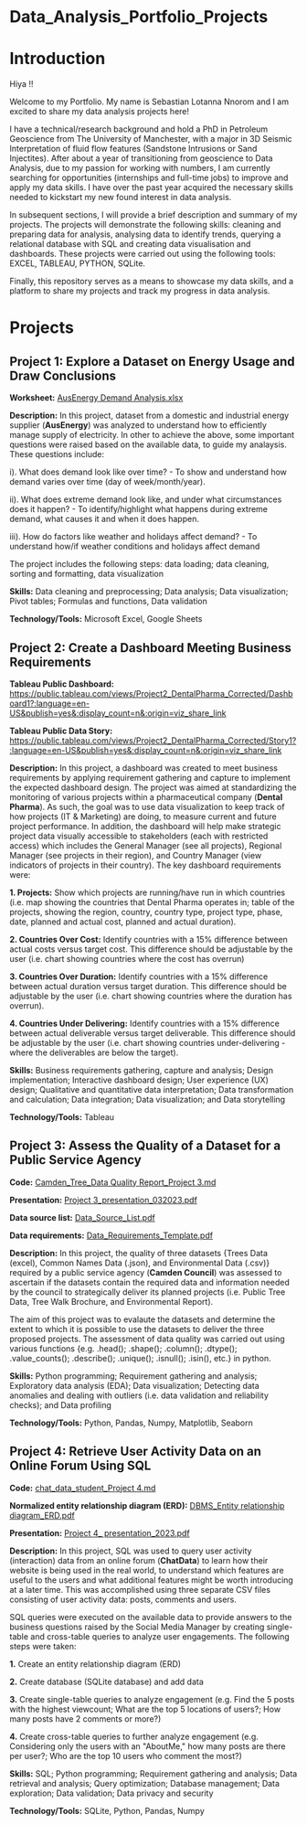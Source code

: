 # Data_Analysis_Portfolio_Projects
# Introduction
Hiya !!

Welcome to my Portfolio. My name is Sebastian Lotanna Nnorom and I am excited to share my data analysis projects here!

I have a technical/research background and hold a PhD in Petroleum Geoscience from The University of Manchester, with a major in 3D Seismic Interpretation of fluid flow features (Sandstone Intrusions or Sand Injectites). After about a year of transitioning from geoscience to Data Analysis, due to my passion for working with numbers, I am currently searching for opportunities (internships and full-time jobs) to improve and apply my data skills. I have over the past year acquired the necessary skills needed to kickstart my new found interest in data analysis.

In subsequent sections, I will provide a brief description and summary of my projects. The projects will demonstrate the following skills: cleaning and preparing data for analysis, analysing data to identify trends, querying a relational database with SQL and creating data visualisation and dashboards. These projects were carried out using the following tools: EXCEL, TABLEAU, PYTHON, SQLite.

Finally, this repository serves as a means to showcase my data skills, and a platform to share my projects and track my progress in data analysis.

# Projects
## Project 1: Explore a Dataset on Energy Usage and Draw Conclusions

**Worksheet:** [AusEnergy Demand Analysis.xlsx](https://github.com/Sebastian-TheDataDetective/Data_Analysis_Portfolio/files/11343021/AusEnergy.Demand.Analysis.xlsx)

**Description:** In this project, dataset from a domestic and industrial energy supplier (**AusEnergy**) was analyzed to understand how to efficiently manage supply of electricity. In other to achieve the above, some important questions were raised based on the available data, to guide my analaysis. These questions include:

i). What does demand look like over time? - To show and understand how demand varies over time (day of week/month/year). 

ii). What does extreme demand look like, and under what circumstances does it happen? - To identify/highlight what happens during extreme demand, what causes it and when it does happen. 

iii). How do factors like weather and holidays affect demand? - To understand how/if weather conditions and holidays affect demand

The project includes the following steps: data loading; data cleaning, sorting and formatting, data visualization

**Skills:** Data cleaning and preprocessing; Data analysis; Data visualization; Pivot tables; Formulas and functions, Data validation

**Technology/Tools:** Microsoft Excel, Google Sheets


## Project 2: Create a Dashboard Meeting Business Requirements

**Tableau Public Dashboard:** https://public.tableau.com/views/Project2_DentalPharma_Corrected/Dashboard1?:language=en-US&publish=yes&:display_count=n&:origin=viz_share_link  

**Tableau Public Data Story:** https://public.tableau.com/views/Project2_DentalPharma_Corrected/Story1?:language=en-US&publish=yes&:display_count=n&:origin=viz_share_link 

**Description:** In this project, a dashboard was created to meet business requirements by applying requirement gathering and capture to implement the expected dashboard design. The project was aimed at standardizing the monitoring of various projects within a pharmaceutical company (**Dental Pharma**). As such, the goal was to use data visualization to keep track of how projects (IT & Marketing) are doing, to measure current and future project performance. In addition, the dashboard will help make strategic project data visually accessible to stakeholders (each with restricted access) which includes the General Manager (see all projects), Regional Manager (see projects in their region), and Country Manager (view indicators of projects in their country). The key dashboard requirements were: 

**1. Projects:** Show which projects are running/have run in which countries (i.e. map showing the countries that Dental Pharma operates in; table of the projects, showing the region, country, country type, project type, phase, date,     planned and actual cost, planned and actual duration).

**2. Countries Over Cost:** Identify countries with a 15% difference between actual costs versus target cost. This difference should be adjustable by the user (i.e. chart showing countries where the cost has overrun)

**3. Countries Over Duration:** Identify countries with a 15% difference between actual duration versus target duration. This difference should be adjustable by the user (i.e. chart showing countries where the duration has overrun).

**4. Countries Under Delivering:** Identify countries with a 15% difference between actual deliverable versus target deliverable. This difference should be adjustable by the user (i.e. chart showing countries under-delivering - where the
deliverables are below the target).

**Skills:** Business requirements gathering, capture and analysis; Design implementation; Interactive dashboard design; User experience (UX) design; Qualitative and quantitative data interpretation; Data transformation and calculation; Data integration; Data visualization; and Data storytelling

**Technology/Tools:** Tableau



## Project 3: Assess the Quality of a Dataset for a Public Service Agency

**Code:** [Camden_Tree_Data Quality Report_Project 3.md](https://github.com/Sebastian-TheDataDetective/Data_Analysis_Portfolio/files/11602583/Camden_Tree_Data.Quality.Report_Project.3.md)

**Presentation:** [Project 3_presentation_032023.pdf](https://github.com/Sebastian-TheDataDetective/Data_Analysis_Portfolio/files/11602247/Project.3_presentation_032023.pdf)

**Data source list:**  [Data_Source_List.pdf](https://github.com/Sebastian-TheDataDetective/Data_Analysis_Portfolio/files/11602201/Data_Source_List.pdf)

**Data requirements:** [Data_Requirements_Template.pdf](https://github.com/Sebastian-TheDataDetective/Data_Analysis_Portfolio/files/11602197/Data_Requirements_Template.pdf)


**Description:** In this project, the quality of three datasets {Trees Data (excel), Common Names Data (.json), and Environmental Data (.csv)} required by a public service agency (**Camden Council**) was assessed to ascertain if the datasets contain the required data and information needed by the council to strategically deliver its planned projects (i.e. Public Tree Data, Tree Walk Brochure, and Environmental Report). 

The aim of this project was to evalaute the datasets and determine the extent to which it is possible to use the datasets to deliver the three proposed projects. The assessment of data quality was carried out using various functions {e.g. .head(); .shape(); .column(); .dtype(); .value_counts(); .describe(); .unique(); .isnull(); .isin(), etc.} in python. 

**Skills:** Python programming; Requirement gathering and analysis; Exploratory data analysis (EDA); Data visualization; Detecting data anomalies and dealing with outliers (i.e. data validation and reliability checks); and Data profiling  

**Technology/Tools:** Python, Pandas, Numpy, Matplotlib, Seaborn


## Project 4: Retrieve User Activity Data on an Online Forum Using SQL

**Code:** [chat_data_student_Project 4.md](https://github.com/Sebastian-TheDataDetective/Data_Analysis_Portfolio/files/11604274/chat_data_student_Project.4.md)

**Normalized entity relationship diagram (ERD):** [DBMS_Entity relationship diagram_ERD.pdf](https://github.com/Sebastian-TheDataDetective/Data_Analysis_Portfolio/files/11604397/DBMS_Entity.relationship.diagram_ERD.pdf)

**Presentation:**  [Project 4_ presentation_2023.pdf](https://github.com/Sebastian-TheDataDetective/Data_Analysis_Portfolio/files/11604417/Project.4_.presentation_2023.pdf)

**Description:** In this project, SQL was used to query user activity (interaction) data from an online forum (**ChatData**) to learn how their website is being used in the real world, to understand which features are useful to the users and what additional features might be worth introducing at a later time. This was accomplished using three separate CSV files consisting of user activity data: posts, comments and users.

SQL queries were executed on the available data to provide answers to the business questions raised by the Social Media Manager by creating single-table and cross-table queries to analyze user engagements. The following steps were taken:

   **1.** Create an entity relationship diagram (ERD)

   **2.** Create database (SQLite database) and add data

   **3.** Create single-table queries to analyze engagement (e.g. Find the 5 posts with the highest viewcount; What are the top 5 locations of users?; How many posts have 2 comments or more?)

   **4.** Create cross-table queries to further analyze engagement (e.g. Considering only the users with an "AboutMe," how many posts are there per user?; Who are the top 10 users who comment the most?)

**Skills:** SQL; Python programming; Requirement gathering and analysis; Data retrieval and analysis; Query optimization; Database management; Data exploration; Data validation; Data privacy and security  

**Technology/Tools:** SQLite, Python, Pandas, Numpy  
